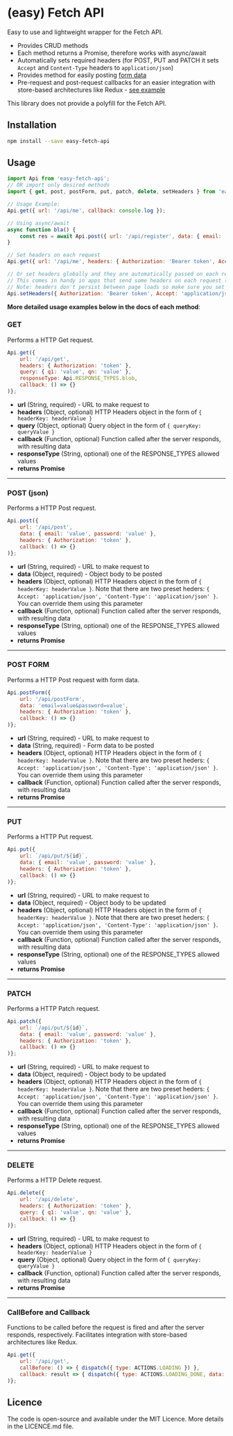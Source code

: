 # (easy) Fetch API
Easy to use and lightweight wrapper for the Fetch API.

* Provides CRUD methods
* Each method returns a Promise, therefore works with async/await
* Automatically sets required headers (for POST, PUT and PATCH it sets `Accept` and `Content-Type` headers to `application/json`)
* Provides method for easily posting [form data](#post-form)
* Pre-request and post-request callbacks for an easier integration with store-based architectures like Redux - [see example](#callbefore-and-callback)

This library does not provide a polyfill for the Fetch API.

## Installation

```sh
npm install --save easy-fetch-api
```

## Usage

```javascript
import Api from 'easy-fetch-api';
// OR import only desired methods
import { get, post, postForm, put, patch, delete, setHeaders } from 'easy-fetch-api';

// Usage Example:
Api.get({ url: '/api/me', callback: console.log });

// Using async/await
async function bla() {
    const res = await Api.post({ url: '/api/register', data: { email: 'value', password: 'value' } });
}

// Set headers on each request
Api.get({ url: '/api/me', headers: { Authorization: 'Bearer token', Accept: 'application/json' } });

// Or set headers globally and they are automatically passed on each request.
// This comes in handy in apps that send some headers on each request (e.g. Authorization).
// Note: headers don't persist between page loads so make sure you set them "globally" before calling Api methods
Api.setHeaders({ Authorization: 'Bearer token', Accept: 'application/json' });
```
**More detailed usage examples below in the docs of each method**:


### GET
Performs a HTTP Get request.

```javascript
Api.get({
    url: '/api/get',
	headers: { Authorization: 'token' },
	query: { q1: 'value', qn: 'value' },
	responseType: Api.RESPONSE_TYPES.blob,
	callback: () => {}
)};
```

* __url__ (String, required) - URL to make request to
* __headers__ (Object, optional) HTTP Headers object in the form of `{ headerKey: headerValue }`
* __query__ (Object, optional) Query object in the form of `{ queryKey: queryValue }`
* __callback__ (Function, optional) Function called after the server responds, with resulting data
* __responseType__ (String, optional) one of the RESPONSE_TYPES allowed values
* __returns Promise__

---
### POST (json)
Performs a HTTP Post request.

```javascript
Api.post({
	url: '/api/post',
	data: { email: 'value', password: 'value' },
	headers: { Authorization: 'token' },
	callback: () => {}
)};
```
* __url__ (String, required) - URL to make request to
* __data__ (Object, required) - Object body to be posted
* __headers__ (Object, optional) HTTP Headers object in the form of `{ headerKey: headerValue }`. Note that there are two preset heders: `{ Accept: 'application/json', 'Content-Type': 'application/json' }`. You can override them using this parameter
* __callback__ (Function, optional) Function called after the server responds, with resulting data
* __responseType__ (String, optional) one of the RESPONSE_TYPES allowed values
* __returns Promise__

---
### POST FORM
Performs a HTTP Post request with form data.

```javascript
Api.postForm({
	url: '/api/postForm',
	data: 'email=value&password=value',
	headers: { Authorization: 'token' },
	callback: () => {}
)};
```
* __url__ (String, required) - URL to make request to
* __data__ (String, required) - Form data to be posted
* __headers__ (Object, optional) HTTP Headers object in the form of `{ headerKey: headerValue }`. Note that there are two preset heders: `{ Accept: 'application/json', 'Content-Type': 'application/json' }`. You can override them using this parameter
* __callback__ (Function, optional) Function called after the server responds, with resulting data
* __returns Promise__

---
### PUT
Performs a HTTP Put request.

```javascript
Api.put({
	url: `/api/put/${id}`,
	data: { email: 'value', password: 'value' },
	headers: { Authorization: 'token' },
	callback: () => {}
)};
```
* __url__ (String, required) - URL to make request to
* __data__ (Object, required) - Object body to be updated
* __headers__ (Object, optional) HTTP Headers object in the form of `{ headerKey: headerValue }`. Note that there are two preset heders: `{ Accept: 'application/json', 'Content-Type': 'application/json' }`. You can override them using this parameter
* __callback__ (Function, optional) Function called after the server responds, with resulting data
* __responseType__ (String, optional) one of the RESPONSE_TYPES allowed values
* __returns Promise__

---
### PATCH
Performs a HTTP Patch request.

```javascript
Api.patch({
	url: `/api/put/${id}`,
	data: { email: 'value', password: 'value' },
	headers: { Authorization: 'token' },
	callback: () => {}
)};
```
* __url__ (String, required) - URL to make request to
* __data__ (Object, required) - Object body to be updated
* __headers__ (Object, optional) HTTP Headers object in the form of `{ headerKey: headerValue }`. Note that there are two preset heders: `{ Accept: 'application/json', 'Content-Type': 'application/json' }`. You can override them using this parameter
* __callback__ (Function, optional) Function called after the server responds, with resulting data
* __responseType__ (String, optional) one of the RESPONSE_TYPES allowed values
* __returns Promise__

---

### DELETE
Performs a HTTP Delete request.

```javascript
Api.delete({
	url: '/api/delete',
	headers: { Authorization: 'token' },
	query: { q1: 'value', qn: 'value' },
	callback: () => {}
)};
```

* __url__ (String, required) - URL to make request to
* __headers__ (Object, optional) HTTP Headers object in the form of `{ headerKey: headerValue }`
* __query__ (Object, optional) Query object in the form of `{ queryKey: queryValue }`
* __callback__ (Function, optional) Function called after the server responds, with resulting data
* __returns Promise__

---
### CallBefore and Callback
Functions to be called before the request is fired and after the server responds, respectively. Facilitates integration with store-based architectures like Redux.

```javascript
Api.get({
	url: '/api/get',
	callBefore: () => { dispatch({ type: ACTIONS.LOADING }) },
	callback: result => { dispatch({ type: ACTIONS.LOADING_DONE, data: result }) }
)};
```

## Licence
The code is open-source and available under the MIT Licence. More details in the LICENCE.md file.
